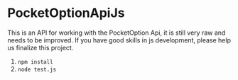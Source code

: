 # PocketOptionApiJs

This is an API for working with the PocketOption Api, it is still very raw and needs to be improved.
If you have good skills in js development, please help us finalize this project.


1. ``` npm install ```
2. ``node test.js``
